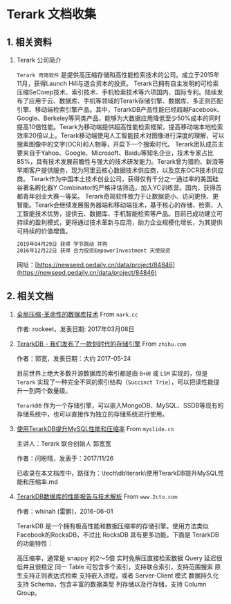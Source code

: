 # Terark 文档收集

## 1. 相关资料

1. Terark 公司简介

    `Terark 奇简软件` 是提供高压缩存储和高性能检索技术的公司。成立于2015年11月，获得Launch Hill与道合资本的投资。 Terark已拥有自主发明的可检索压缩SeComp技术、索引技术、手机检索技术等六项国内、国际专利。陆续发布了应用于云、数据库、手机等领域的Terark存储引擎、数据库、多正则匹配引擎、移动端检索引擎产品。其中，TerarkDB产品性能已经超越Facebook、Google、Berkeley等同类产品，能够为大数据应用降低至少50%成本的同时提高10倍性能。Terark为移动端提供超高性能检索框架，提高移动端本地检索效率20倍以上。Terark移动端使用人工智能技术对图像进行深度的理解，可以搜素图像中的文字(OCR)和人物等，开启下一个搜索时代。 Terark团队成员主要来自于Yahoo、Google、Microsoft、Baidu等知名企业，技术专家占比85%，具有技术发展前瞻性与强大的技术研发能力。Terark曾为猎豹、新浪等早期客户提供服务，现为阿里云核心数据技术供应商，以及京东OCR技术供应商。 Terark作为中国本土技术创业公司，获得仅有千分之一通过率的美国硅谷著名孵化器Y Combinator的严格评估筛选，加入YC训练营。国内，获得首都青年创业大赛一等奖。 Terark奇简软件致力于让数据更小、访问更快、更智能。Terark会继续发展服务器端和移动端技术，基于核心的存储、检索、人工智能技术优势，提供云、数据库、手机智能检索等产品。目前已成功建立可持续的盈利模式，更将通过技术革新与应用，助力企业规模化增长，为其提供可持续的价值增值。

    ```bash
    2019年04月29日 获得 字节跳动 并购
    2016年12月22日 获得 合力投资EmpowerInvestment 天使投资
    ```

    网址：[https://newseed.pedaily.cn/data/project/84846](https://newseed.pedaily.cn/data/project/84846)

## 2. 相关文档

1. [全局压缩-革命性的数据库技术](http://nark.cc/p/?p=1720) From `nark.cc`

    作者: rockeet，发表日期: 2017年03月08日

2. [TerarkDB - 我们发布了一款划时代的存储引擎](https://zhuanlan.zhihu.com/p/21493877) From `zhihu.com`

    作者：郭宽，发表日期：大约 2017-05-24

    目前世界上绝大多数开源数据库的索引都是由 `B+树` 或 `LSM` 实现的，但是 `Terark` 实现了一种完全不同的索引结构（`Succinct Trie`），可以把读性能提升一到两个数量级。

    `TerarkDB` 作为一个存储引擎，可以嵌入MongoDB、MySQL、SSDB等现有的存储系统中，也可以直接作为独立的存储系统进行使用。

3. [使用TerarkDB提升MySQL性能和压缩率](https://myslide.cn/slides/5559) From `myslide.cn`

    主讲人：Terark 联合创始人 郭宽宽

    作者：闫盼晴，发表于：2017/11/26

    已收录在本文档库中，路径为：\tech\db\terark\使用TerarkDB提升MySQL性能和压缩率.md

4. [TerarkDB数据库的性能报告与技术解析](https://www.2cto.com/database/201606/513841.html) From `www.2cto.com`

    作者：whinah (雷鹏)，2016-06-01

    TerarkDB 是一个拥有极高性能和数据压缩率的存储引擎。使用方法类似Facebook的RocksDB，不过比 RocksDB 具有更多功能，下面是 TerarkDB 的功能特性：

    高压缩率，通常是 snappy 的2～5倍 实时免解压直接检索数据 Query 延迟很低并且很稳定 同一 Table 可包含多个索引，支持联合索引，支持范围搜索 原生支持正则表达式检索 支持嵌入进程，或者 Server-Client 模式 数据持久化 支持 Schema，包含丰富的数据类型 列存储以及行存储，支持 Column Group。

